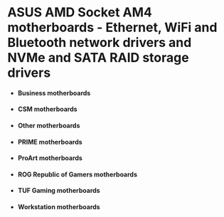 # ASUS AMD Socket AM4 motherboards - Ethernet, WiFi and Bluetooth network drivers and NVMe and SATA RAID storage drivers

 - #### Business motherboards
 - #### CSM motherboards
 - #### Other motherboards
 - #### PRIME motherboards
 - #### ProArt motherboards
 - #### ROG Republic of Gamers motherboards
 - #### TUF Gaming motherboards
 - #### Workstation motherboards
